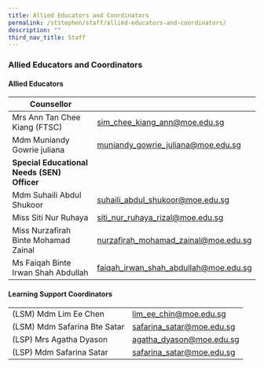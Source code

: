 ```yaml
---
title: Allied Educators and Coordinators
permalink: /ststephen/staff/allied-educators-and-coordinators/
description: ""
third_nav_title: Staff
---
```

### Allied Educators and Coordinators

#### Allied Educators

| Counsellor |  	|
|---	|---	|
| Mrs Ann Tan Chee Kiang (FTSC) 	| sim_chee_kiang_ann@moe.edu.sg 	|
| Mdm Muniandy Gowrie juliana	| muniandy_gowrie_juliana@moe.edu.sg |	|
| **Special Educational Needs (SEN) Officer** 	|  	|
| Mdm Suhaili Abdul Shukoor 	| suhaili_abdul_shukoor@moe.edu.sg 	|
| Miss Siti Nur Ruhaya 	| siti_nur_ruhaya_rizal@moe.edu.sg 	|
| Miss Nurzafirah Binte Mohamad Zainal 	| nurzafirah_mohamad_zainal@moe.edu.sg 	|
| Ms Faiqah Binte Irwan Shah Abdullah	| faiqah_irwan_shah_abdullah@moe.edu.sg	|


#### Learning Support Coordinators

|  	|  	|
|---	|---	|
| (LSM) Mdm Lim Ee Chen 	| lim_ee_chin@moe.edu.sg 	|
| (LSM) Mdm Safarina Bte Satar 	| safarina_satar@moe.edu.sg 	|
| (LSP) Mrs Agatha Dyason 	| agatha_dyason@moe.edu.sg 	|
| (LSP) Mdm Safarina Satar 	| safarina_satar@moe.edu.sg 	|
